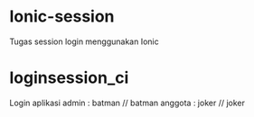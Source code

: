 # Ionic-session
Tugas session login menggunakan Ionic
# loginsession_ci
Login aplikasi
admin : batman // batman
anggota : joker // joker